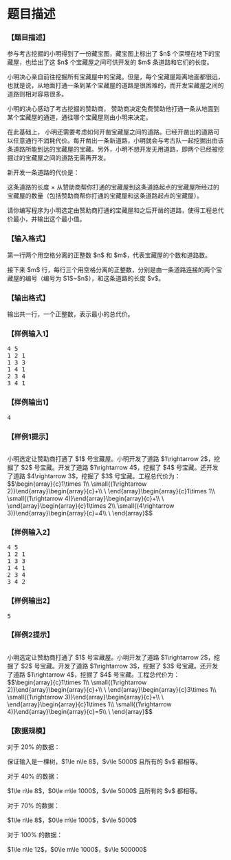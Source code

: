 # 题目描述


<h3>
【题目描述】
</h3>
<p>
参与考古挖掘的小明得到了一份藏宝图，藏宝图上标出了 $n$ 个深埋在地下的宝藏屋，也给出了这 $n$ 个宝藏屋之间可供开发的 $m$ 条道路和它们的长度。
</p>
<p>
小明决心亲自前往挖掘所有宝藏屋中的宝藏。但是，每个宝藏屋距离地面都很远，也就是说，从地面打通一条到某个宝藏屋的道路是很困难的，而开发宝藏屋之间的道路则相对容易很多。
</p>
<p>
小明的决心感动了考古挖掘的赞助商， 赞助商决定免费赞助他打通一条从地面到某个宝藏屋的通道，通往哪个宝藏屋则由小明来决定。
</p>
<p>
在此基础上， 小明还需要考虑如何开凿宝藏屋之间的道路。已经开凿出的道路可以任意通行不消耗代价。每开凿出一条新道路，小明就会与考古队一起挖掘出由该条道路所能到达的宝藏屋的宝藏。另外，小明不想开发无用道路，即两个已经被挖掘过的宝藏屋之间的道路无需再开发。
</p>
<p>
新开发一条道路的代价是：
</p>
<p>
这条道路的长度 × 从赞助商帮你打通的宝藏屋到这条道路起点的宝藏屋所经过的宝藏屋的数量（包括赞助商帮你打通的宝藏屋和这条道路起点的宝藏屋）。
</p>
<p>
请你编写程序为小明选定由赞助商打通的宝藏屋和之后开凿的道路，使得工程总代价最小，并输出这个最小值。 
</p>
<h3>
【输入格式】
</h3>
<p>
第一行两个用空格分离的正整数 $n$ 和 $m$，代表宝藏屋的个数和道路数。
</p>
<p>
接下来 $m$ 行，每行三个用空格分离的正整数，分别是由一条道路连接的两个宝藏屋的编号（编号为 $1$~$n$），和这条道路的长度 $v$。
</p>
<h3>
【输出格式】
</h3>
<p>
输出共一行，一个正整数，表示最小的总代价。 
</p>
<h3>
【样例输入1】
</h3>
<pre>4 5
1 2 1
1 3 3
1 4 1
2 3 4
3 4 1</pre>
<h3>
【样例输出1】
</h3>
<pre>4</pre>
<h3>
【样例1提示】
</h3>
<p>
<img alt="" src="/upload/image/20171113/20171113150918_26906.jpg"/> 
</p>
<p>
小明选定让赞助商打通了 $1$ 号宝藏屋。小明开发了道路 $1\rightarrow 2$，挖掘了 $2$ 号宝藏。开发了道路 $1\rightarrow 4$，挖掘了 $4$ 号宝藏。还开发了道路 $4\rightarrow 3$，挖掘了 $3$ 号宝藏。工程总代价为： $$\begin{array}{c}1\times 1\\ \small{(1\rightarrow 2)}\end{array}\begin{array}{c}+\\ \ \end{array}\begin{array}{c}1\times 1\\ \small{(1\rightarrow 4)}\end{array}\begin{array}{c}+\\ \ \end{array}\begin{array}{c}1\times 2\\ \small{(4\rightarrow 3)}\end{array}\begin{array}{c}=4\\ \ \end{array}$$
</p>
<h3>
【样例输入2】
</h3>
<pre>4 5
1 2 1
1 3 3
1 4 1
2 3 4
3 4 2</pre>
<h3>
【样例输出2】
</h3>
<pre>5</pre>
<h3>
【样例2提示】
</h3>
<p>
<img alt="" src="/upload/image/20171113/20171113151421_17277.jpg"/> 
</p>
<p>
小明选定让赞助商打通了 $1$ 号宝藏屋。小明开发了道路 $1\rightarrow 2$，挖掘了 $2$ 号宝藏。开发了道路 $1\rightarrow 3$，挖掘了 $3$ 号宝藏。还开发了道路 $1\rightarrow 4$，挖掘了 $4$ 号宝藏。工程总代价为： $$\begin{array}{c}1\times 1\\ \small{(1\rightarrow 2)}\end{array}\begin{array}{c}+\\ \ \end{array}\begin{array}{c}3\times 1\\ \small{(1\rightarrow 3)}\end{array}\begin{array}{c}+\\ \ \end{array}\begin{array}{c}1\times 1\\ \small{(1\rightarrow 4)}\end{array}\begin{array}{c}=5\\ \ \end{array}$$
</p>
<h3>
【数据规模】
</h3>
<p>
对于 20% 的数据：
</p>
<p>
保证输入是一棵树，$1\le n\le 8$，$v\le 5000$ 且所有的 $v$ 都相等。
</p>
<p>
对于 40% 的数据：
</p>
<p>
$1\le n\le 8$，$0\le m\le 1000$，$v\le 5000$ 且所有的 $v$ 都相等。
</p>
<p>
对于 70% 的数据：
</p>
<p>
$1\le n\le 8$，$0\le m\le 1000$，$v\le 5000$
</p>
<p>
对于 100% 的数据：
</p>
<p>
$1\le n\le 12$，$0\le m\le 1000$，$v\le 500000$
</p>
